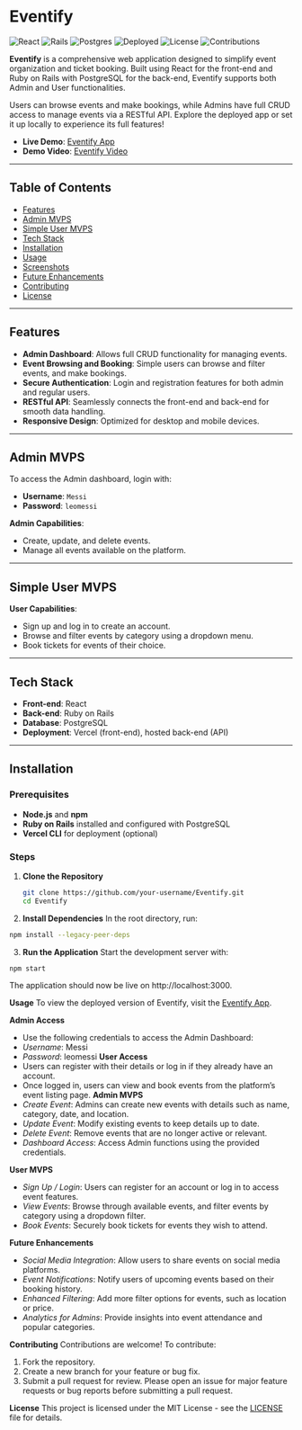 # Eventify

![React](https://img.shields.io/badge/Frontend-React-blue)
![Rails](https://img.shields.io/badge/Backend-Ruby%20on%20Rails-red)
![Postgres](https://img.shields.io/badge/Database-Postgres-blue)
![Deployed](https://img.shields.io/badge/Deployed-Vercel-blue)
![License](https://img.shields.io/badge/License-MIT-green)
![Contributions](https://img.shields.io/badge/Contributions-Welcome-brightgreen)

**Eventify** is a comprehensive web application designed to simplify event organization and ticket booking. Built using React for the front-end and Ruby on Rails with PostgreSQL for the back-end, Eventify supports both Admin and User functionalities. 

Users can browse events and make bookings, while Admins have full CRUD access to manage events via a RESTful API. Explore the deployed app or set it up locally to experience its full features!

- **Live Demo**: [Eventify App](https://new-eventify-p3mwykxe7-collins7-7.vercel.app/)
- **Demo Video**: [Eventify Video](https://watch.screencastify.com/v/5cpDBEjXsaCC9KwpHO1X)

---

## Table of Contents

- [Features](#features)
- [Admin MVPS](#admin-mvps)
- [Simple User MVPS](#simple-user-mvps)
- [Tech Stack](#tech-stack)
- [Installation](#installation)
- [Usage](#usage)
- [Screenshots](#screenshots)
- [Future Enhancements](#future-enhancements)
- [Contributing](#contributing)
- [License](#license)

---

## Features

- **Admin Dashboard**: Allows full CRUD functionality for managing events.
- **Event Browsing and Booking**: Simple users can browse and filter events, and make bookings.
- **Secure Authentication**: Login and registration features for both admin and regular users.
- **RESTful API**: Seamlessly connects the front-end and back-end for smooth data handling.
- **Responsive Design**: Optimized for desktop and mobile devices.

---

## Admin MVPS

To access the Admin dashboard, login with:
- **Username**: `Messi`
- **Password**: `leomessi`

**Admin Capabilities**:
- Create, update, and delete events.
- Manage all events available on the platform.

---

## Simple User MVPS

**User Capabilities**:
- Sign up and log in to create an account.
- Browse and filter events by category using a dropdown menu.
- Book tickets for events of their choice.

---

## Tech Stack

- **Front-end**: React
- **Back-end**: Ruby on Rails
- **Database**: PostgreSQL
- **Deployment**: Vercel (front-end), hosted back-end (API)

---

## Installation

### Prerequisites
- **Node.js** and **npm**
- **Ruby on Rails** installed and configured with PostgreSQL
- **Vercel CLI** for deployment (optional)

### Steps

1. **Clone the Repository**
   ```bash
   git clone https://github.com/your-username/Eventify.git
   cd Eventify
2. **Install Dependencies**
In the root directory, run:
```bash
npm install --legacy-peer-deps
```
3. **Run the Application**
Start the development server with:
```bash
npm start
```
The application should now be live on http://localhost:3000.

**Usage**
To view the deployed version of Eventify, visit the [Eventify App](https://new-eventify-p3mwykxe7-collins7-7.vercel.app/).

**Admin Access**
- Use the following credentials to access the Admin Dashboard:
- *Username*: Messi
- *Password*: leomessi
**User Access**
- Users can register with their details or log in if they already have an account.
- Once logged in, users can view and book events from the platform’s event listing page.
**Admin MVPS**
- *Create Event*: Admins can create new events with details such as name, category, date, and location.
- *Update Event*: Modify existing events to keep details up to date.
- *Delete Event*: Remove events that are no longer active or relevant.
- *Dashboard Access*: Access Admin functions using the provided credentials.

**User MVPS**
- *Sign Up / Login*: Users can register for an account or log in to access event features.
- *View Events*: Browse through available events, and filter events by category using a dropdown filter.
- *Book Events*: Securely book tickets for events they wish to attend.

**Future Enhancements**
- *Social Media Integration*: Allow users to share events on social media platforms.
- *Event Notifications*: Notify users of upcoming events based on their booking history.
- *Enhanced Filtering*: Add more filter options for events, such as location or price.
- *Analytics for Admins*: Provide insights into event attendance and popular categories.

**Contributing**
Contributions are welcome! To contribute:

1. Fork the repository.
2. Create a new branch for your feature or bug fix.
3. Submit a pull request for review.
Please open an issue for major feature requests or bug reports before submitting a pull request.

**License**
This project is licensed under the MIT License - see the [LICENSE](https://choosealicense.com/licenses/mit/) file for details.
